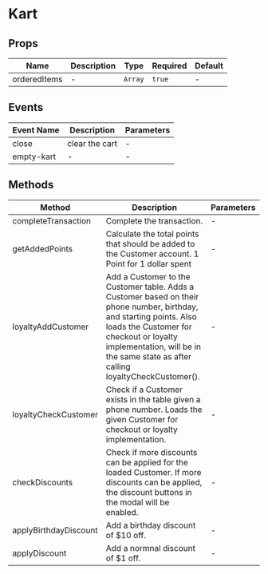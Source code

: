 # Kart

## Props

<!-- @vuese:Kart:props:start -->
|Name|Description|Type|Required|Default|
|---|---|---|---|---|
|orderedItems|-|`Array`|`true`|-|

<!-- @vuese:Kart:props:end -->


## Events

<!-- @vuese:Kart:events:start -->
|Event Name|Description|Parameters|
|---|---|---|
|close|clear the cart|-|
|empty-kart|-|-|

<!-- @vuese:Kart:events:end -->


## Methods

<!-- @vuese:Kart:methods:start -->
|Method|Description|Parameters|
|---|---|---|
|completeTransaction|Complete the transaction.|-|
|getAddedPoints|Calculate the total points that should be added to the Customer account. 1 Point for 1 dollar spent|-|
|loyaltyAddCustomer|Add a Customer to the Customer table. Adds a Customer based on their phone number, birthday, and starting points. Also loads the Customer for checkout or loyalty implementation, will be in the same state as after calling loyaltyCheckCustomer().|-|
|loyaltyCheckCustomer|Check if a Customer exists in the table given a phone number. Loads the given Customer for checkout or loyalty implementation.|-|
|checkDiscounts|Check if more discounts can be applied for the loaded Customer. If more discounts can be applied, the discount buttons in the modal will be enabled.|-|
|applyBirthdayDiscount|Add a birthday discount of $10 off.|-|
|applyDiscount|Add a normnal discount of $1 off.|-|

<!-- @vuese:Kart:methods:end -->


